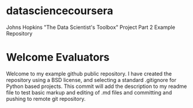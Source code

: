 # datasciencecoursera
Johns Hopkins "The Data Scientist's Toolbox" Project Part 2 Example Repository

# Welcome Evaluators

Welcome to my example github public repository.  I have created the
repository using a BSD license, and selecting a standard .gitignore
for Python based projects.  This commit will add the description
to my readme file to test basic markup and editing of .md files
and committing and pushing to remote git repository.
